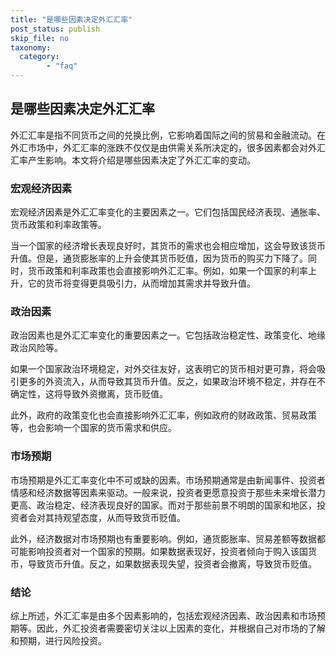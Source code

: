 ```yaml
---
title: "是哪些因素决定外汇汇率"
post_status: publish
skip_file: no
taxonomy:
  category:
        - "faq"
---
```


## 是哪些因素决定外汇汇率

外汇汇率是指不同货币之间的兑换比例，它影响着国际之间的贸易和金融流动。在外汇市场中，外汇汇率的涨跌不仅仅是由供需关系所决定的，很多因素都会对外汇汇率产生影响。本文将介绍是哪些因素决定了外汇汇率的变动。

### 宏观经济因素

宏观经济因素是外汇汇率变化的主要因素之一。它们包括国民经济表现、通胀率、货币政策和利率政策等。

当一个国家的经济增长表现良好时，其货币的需求也会相应增加，这会导致该货币升值。但是，通货膨胀率的上升会使其货币贬值，因为货币的购买力下降了。同时，货币政策和利率政策也会直接影响外汇汇率。例如，如果一个国家的利率上升，它的货币将变得更具吸引力，从而增加其需求并导致升值。

### 政治因素

政治因素也是外汇汇率变化的重要因素之一。它包括政治稳定性、政策变化、地缘政治风险等。

如果一个国家政治环境稳定，对外交往友好，这表明它的货币相对更可靠，将会吸引更多的外资流入，从而导致其货币升值。反之，如果政治环境不稳定，并存在不确定性，这将导致外资撤离，货币贬值。

此外，政府的政策变化也会直接影响外汇汇率，例如政府的财政政策、贸易政策等，也会影响一个国家的货币需求和供应。

### 市场预期

市场预期是外汇汇率变化中不可或缺的因素。市场预期通常是由新闻事件、投资者情感和经济数据等因素来驱动。一般来说，投资者更愿意投资于那些未来增长潜力更高、政治稳定、经济表现良好的国家。而对于那些前景不明朗的国家和地区，投资者会对其持观望态度，从而导致货币贬值。

此外，经济数据对市场预期也有重要影响。例如，通货膨胀率、贸易差额等数据都可能影响投资者对一个国家的预期。如果数据表现好，投资者倾向于购入该国货币，导致货币升值。反之，如果数据表现失望，投资者会撤离，导致货币贬值。

### 结论

综上所述，外汇汇率是由多个因素影响的，包括宏观经济因素、政治因素和市场预期等。因此，外汇投资者需要密切关注以上因素的变化，并根据自己对市场的了解和预期，进行风险投资。
